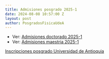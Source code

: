 ```yaml
---
title: Admisiones posgrado 2025-1
date: 2024-08-08 10:57:00 Z
layout: post
author: PosgradosFisicaUdeA
---
```


* Ver: [Admisiones doctorado 2025-1](https://drive.google.com/file/d/1GLse22SYF7xgsjVvczfxNGfXaY5DuKrZ/view?usp=drive_link)
* Ver: [Admisiones maestria 2025-1](https://drive.google.com/file/d/1RwXjMirS1sjXW4BtUe7ykgGQw19b1OHb/view?usp=sharing)




<!-- more -->
[Inscripciones posgrado Universidad de Antioquia](http://bit.ly/posgrado2018-2)
